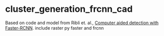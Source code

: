 # cluster_generation_frcnn_cad
Based on code and model from Ribli et. al., [Computer aided detection with Faster-RCNN](https://github.com/riblidezso/frcnn_cad). 
include raster
py faster and frcnn
